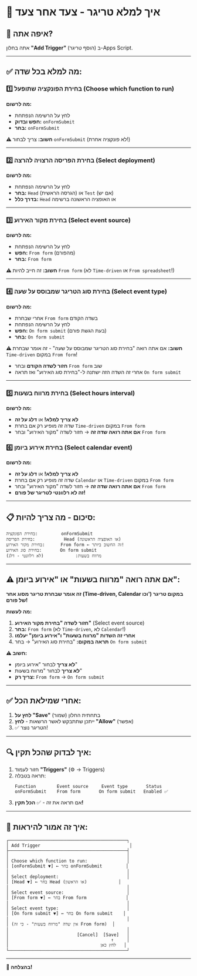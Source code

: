 # 📝 איך למלא טריגר - צעד אחר צעד

## 🎯 איפה אתה?
אתה בחלון **"Add Trigger"** (הוסף טריגר) ב-Apps Script.

---

## ✅ מה למלא בכל שדה:

### 1️⃣ **בחירת הפונקציה שתופעל** (Choose which function to run)
**מה לרשום:**
- לחץ על הרשימה הנפתחת
- **חפש ובדוק:** `onFormSubmit`
- **בחר:** `onFormSubmit`

**⚠️ חשוב:** צריך לבחור `onFormSubmit` (לא פונקציה אחרת!)

---

### 2️⃣ **בחירת הפריסה הרצויה להרצה** (Select deployment)
**מה לרשום:**
- לחץ על הרשימה הנפתחת
- **בחר:** `Head` (הגרסה הראשית) או `Test` (אם יש)
- **בדרך כלל:** `Head` או האופציה הראשונה ברשימה

---

### 3️⃣ **בחירת מקור האירוע** (Select event source)
**מה לרשום:**
- לחץ על הרשימה הנפתחת
- **חפש:** `From form` (מהפורם)
- **בחר:** `From form`

**⚠️ חשוב:** זה חייב להיות `From form` (לא `Time-driven` או `From spreadsheet`!)

---

### 4️⃣ **בחירת סוג הטריגר שמבוסס על שעה** (Select event type)
**מה לרשום:**
- אחרי שבחרת `From form` בשדה הקודם
- לחץ על הרשימה הנפתחת
- **חפש:** `On form submit` (בעת הגשת פורם)
- **בחר:** `On form submit`

**⚠️ חשוב:** אם אתה רואה "בחירת סוג הטריגר שמבוסס על שעה" - זה אומר שבחרת `Time-driven` במקום `From form`!
- **חזור לשדה הקודם** ובחר `From form` שוב
- אחרי זה השדה הזה ישתנה ל-"בחירת סוג האירוע" ואז תראה `On form submit`

---

### 5️⃣ **בחירת מרווח בשעות** (Select hours interval)
**מה לרשום:**
- **לא צריך למלא!** או **דלג על זה**
- שדה זה מופיע רק אם בחרת `Time-driven` במקום `From form`
- **אם אתה רואה שדה זה** → חזור לשדה "מקור האירוע" ובחר `From form`

### 6️⃣ **בחירת אירוע ביומן** (Select calendar event)
**מה לרשום:**
- **לא צריך למלא!** או **דלג על זה**
- שדה זה מופיע רק אם בחרת `Calendar` או `Time-driven` במקום `From form`
- **אם אתה רואה שדה זה** → חזור לשדה "מקור האירוע" ובחר `From form`
- **זה לא רלוונטי לטריגר של פורם!**

---

## 📋 סיכום - מה צריך להיות:

```
בחירת הפונקציה:         onFormSubmit
בחירת הפריסה:           Head (או האופציה הראשונה)
בחירת מקור האירוע:      From form ← זה החשוב ביותר!
בחירת סוג האירוע:       On form submit
מרווח בשעות:            (לא רלוונטי - דלג)
```

---

## ⚠️ אם אתה רואה "מרווח בשעות" או "אירוע ביומן":

**זה אומר שבחרת טריגר מסוג אחר (Time-driven, Calendar וכו') במקום טריגר של פורם!**

**מה לעשות:**
1. **חזור לשדה "בחירת מקור האירוע"** (Select event source)
2. **בחר:** `From form` (לא `Time-driven`, לא `Calendar`!)
3. **אחרי זה השדות "מרווח בשעות" ו"אירוע ביומן" יעלמו**
4. **תראה במקום:** "בחירת סוג האירוע" → בחר `On form submit`

**⚠️ חשוב:**
- **לא צריך** לבחור "אירוע ביומן"
- **לא צריך** לבחור "מרווח בשעות"
- **צריך רק:** `From form` → `On form submit`

---

## ✅ אחרי שמילאת הכל:

1. **לחץ על "Save"** (שמור) בתחתית החלון
2. ייתכן שתתבקש לאשר הרשאות - **לחץ "Allow"** (אפשר)
3. ✅ הטריגר נוצר!

---

## 🔍 איך לבדוק שהכל תקין:

1. חזור לעמוד **"Triggers"** (⚙️ → Triggers)
2. תראה בטבלה:
   ```
   Function        Event source     Event type       Status
   onFormSubmit    From form       On form submit   Enabled ✅
   ```
3. אם תראה את זה - ✅ **הכל תקין!**

---

## 📸 איך זה אמור להיראות:

```
┌─────────────────────────────────────────────┐
│ Add Trigger                                  │
├─────────────────────────────────────────────┤
│                                             │
│ Choose which function to run:               │
│ [onFormSubmit ▼] ← בחר onFormSubmit         │
│                                             │
│ Select deployment:                          │
│ [Head ▼] ← בחר Head (או הראשון)            │
│                                             │
│ Select event source:                        │
│ [From form ▼] ← בחר From form               │
│                                             │
│ Select event type:                          │
│ [On form submit ▼] ← בחר On form submit    │
│                                             │
│ (אין שדה "מרווח בשעות" - כי זה From form)  │
│                                             │
│                          [Cancel]  [Save]   │
│                                       ↑     │
│                                   לחץ כאן   │
└─────────────────────────────────────────────┘
```

---

**🎉 בהצלחה!**

